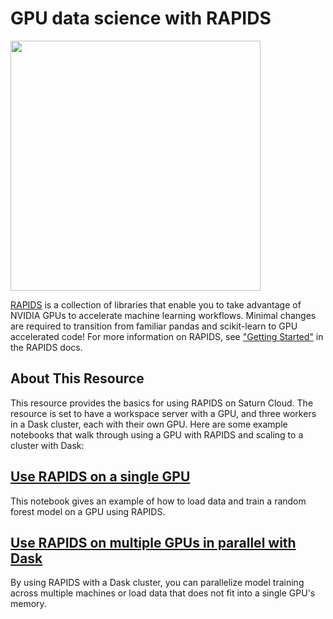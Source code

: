 # GPU data science with RAPIDS

<img src="https://saturn-public-assets.s3.us-east-2.amazonaws.com/example-resources/rapids.png" width="400">

[RAPIDS](https://rapids.ai/) is a collection of libraries that enable you to take advantage of NVIDIA GPUs to accelerate machine learning workflows. Minimal changes are required to transition from familiar pandas and scikit-learn to GPU accelerated code! For more information on RAPIDS, see ["Getting Started"](https://rapids.ai/start.html) in the RAPIDS docs.

## About This Resource
This resource provides the basics for using RAPIDS on Saturn Cloud. The resource is set to have a workspace server with a GPU, and three workers in a Dask cluster, each with their own GPU. Here are some example notebooks that walk through using a GPU with RAPIDS and scaling to a cluster with Dask:

## [Use RAPIDS on a single GPU](01-rapids-single-gpu.ipynb)

This notebook gives an example of how to load data and train a random forest model on a GPU using RAPIDS.

## [Use RAPIDS on multiple GPUs in parallel with Dask](02-rapids-gpu-cluster.ipynb)

By using RAPIDS with a Dask cluster, you can parallelize model training across multiple machines or load data that does not fit into a single GPU's memory.
